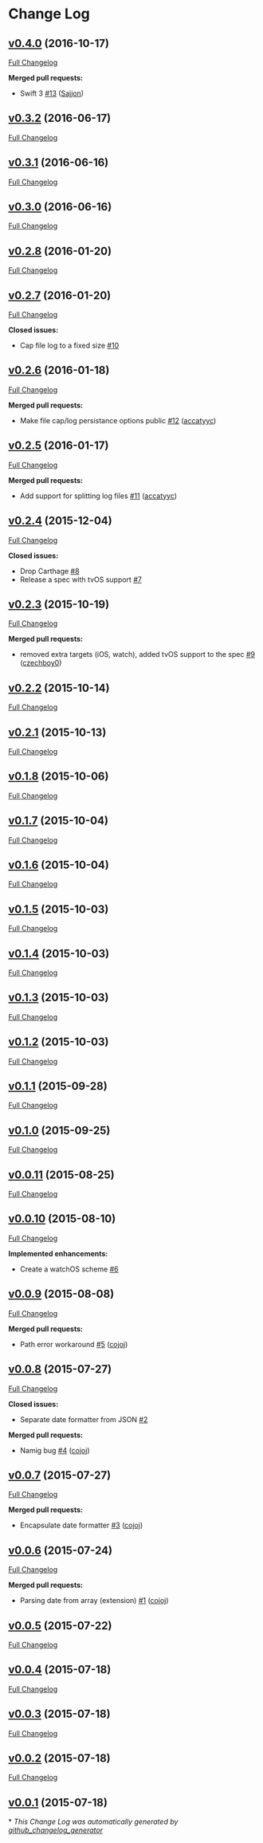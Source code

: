 # Change Log

## [v0.4.0](https://github.com/buildasaurs/BuildaUtils/tree/v0.4.0) (2016-10-17)
[Full Changelog](https://github.com/buildasaurs/BuildaUtils/compare/v0.3.2...v0.4.0)

**Merged pull requests:**

- Swift 3 [\#13](https://github.com/buildasaurs/BuildaUtils/pull/13) ([Sajjon](https://github.com/Sajjon))

## [v0.3.2](https://github.com/buildasaurs/BuildaUtils/tree/v0.3.2) (2016-06-17)
[Full Changelog](https://github.com/buildasaurs/BuildaUtils/compare/v0.3.1...v0.3.2)

## [v0.3.1](https://github.com/buildasaurs/BuildaUtils/tree/v0.3.1) (2016-06-16)
[Full Changelog](https://github.com/buildasaurs/BuildaUtils/compare/v0.3.0...v0.3.1)

## [v0.3.0](https://github.com/buildasaurs/BuildaUtils/tree/v0.3.0) (2016-06-16)
[Full Changelog](https://github.com/buildasaurs/BuildaUtils/compare/v0.2.8...v0.3.0)

## [v0.2.8](https://github.com/buildasaurs/BuildaUtils/tree/v0.2.8) (2016-01-20)
[Full Changelog](https://github.com/buildasaurs/BuildaUtils/compare/v0.2.7...v0.2.8)

## [v0.2.7](https://github.com/buildasaurs/BuildaUtils/tree/v0.2.7) (2016-01-20)
[Full Changelog](https://github.com/buildasaurs/BuildaUtils/compare/v0.2.6...v0.2.7)

**Closed issues:**

- Cap file log to a fixed size [\#10](https://github.com/buildasaurs/BuildaUtils/issues/10)

## [v0.2.6](https://github.com/buildasaurs/BuildaUtils/tree/v0.2.6) (2016-01-18)
[Full Changelog](https://github.com/buildasaurs/BuildaUtils/compare/v0.2.5...v0.2.6)

**Merged pull requests:**

- Make file cap/log persistance options public [\#12](https://github.com/buildasaurs/BuildaUtils/pull/12) ([accatyyc](https://github.com/accatyyc))

## [v0.2.5](https://github.com/buildasaurs/BuildaUtils/tree/v0.2.5) (2016-01-17)
[Full Changelog](https://github.com/buildasaurs/BuildaUtils/compare/v0.2.4...v0.2.5)

**Merged pull requests:**

- Add support for splitting log files [\#11](https://github.com/buildasaurs/BuildaUtils/pull/11) ([accatyyc](https://github.com/accatyyc))

## [v0.2.4](https://github.com/buildasaurs/BuildaUtils/tree/v0.2.4) (2015-12-04)
[Full Changelog](https://github.com/buildasaurs/BuildaUtils/compare/v0.2.3...v0.2.4)

**Closed issues:**

- Drop Carthage [\#8](https://github.com/buildasaurs/BuildaUtils/issues/8)
- Release a spec with tvOS support [\#7](https://github.com/buildasaurs/BuildaUtils/issues/7)

## [v0.2.3](https://github.com/buildasaurs/BuildaUtils/tree/v0.2.3) (2015-10-19)
[Full Changelog](https://github.com/buildasaurs/BuildaUtils/compare/v0.2.2...v0.2.3)

**Merged pull requests:**

- removed extra targets \(iOS, watch\), added tvOS support to the spec [\#9](https://github.com/buildasaurs/BuildaUtils/pull/9) ([czechboy0](https://github.com/czechboy0))

## [v0.2.2](https://github.com/buildasaurs/BuildaUtils/tree/v0.2.2) (2015-10-14)
[Full Changelog](https://github.com/buildasaurs/BuildaUtils/compare/v0.2.1...v0.2.2)

## [v0.2.1](https://github.com/buildasaurs/BuildaUtils/tree/v0.2.1) (2015-10-13)
[Full Changelog](https://github.com/buildasaurs/BuildaUtils/compare/v0.1.8...v0.2.1)

## [v0.1.8](https://github.com/buildasaurs/BuildaUtils/tree/v0.1.8) (2015-10-06)
[Full Changelog](https://github.com/buildasaurs/BuildaUtils/compare/v0.1.7...v0.1.8)

## [v0.1.7](https://github.com/buildasaurs/BuildaUtils/tree/v0.1.7) (2015-10-04)
[Full Changelog](https://github.com/buildasaurs/BuildaUtils/compare/v0.1.6...v0.1.7)

## [v0.1.6](https://github.com/buildasaurs/BuildaUtils/tree/v0.1.6) (2015-10-04)
[Full Changelog](https://github.com/buildasaurs/BuildaUtils/compare/v0.1.5...v0.1.6)

## [v0.1.5](https://github.com/buildasaurs/BuildaUtils/tree/v0.1.5) (2015-10-03)
[Full Changelog](https://github.com/buildasaurs/BuildaUtils/compare/v0.1.4...v0.1.5)

## [v0.1.4](https://github.com/buildasaurs/BuildaUtils/tree/v0.1.4) (2015-10-03)
[Full Changelog](https://github.com/buildasaurs/BuildaUtils/compare/v0.1.3...v0.1.4)

## [v0.1.3](https://github.com/buildasaurs/BuildaUtils/tree/v0.1.3) (2015-10-03)
[Full Changelog](https://github.com/buildasaurs/BuildaUtils/compare/v0.1.2...v0.1.3)

## [v0.1.2](https://github.com/buildasaurs/BuildaUtils/tree/v0.1.2) (2015-10-03)
[Full Changelog](https://github.com/buildasaurs/BuildaUtils/compare/v0.1.1...v0.1.2)

## [v0.1.1](https://github.com/buildasaurs/BuildaUtils/tree/v0.1.1) (2015-09-28)
[Full Changelog](https://github.com/buildasaurs/BuildaUtils/compare/v0.1.0...v0.1.1)

## [v0.1.0](https://github.com/buildasaurs/BuildaUtils/tree/v0.1.0) (2015-09-25)
[Full Changelog](https://github.com/buildasaurs/BuildaUtils/compare/v0.0.11...v0.1.0)

## [v0.0.11](https://github.com/buildasaurs/BuildaUtils/tree/v0.0.11) (2015-08-25)
[Full Changelog](https://github.com/buildasaurs/BuildaUtils/compare/v0.0.10...v0.0.11)

## [v0.0.10](https://github.com/buildasaurs/BuildaUtils/tree/v0.0.10) (2015-08-10)
[Full Changelog](https://github.com/buildasaurs/BuildaUtils/compare/v0.0.9...v0.0.10)

**Implemented enhancements:**

- Create a watchOS scheme  [\#6](https://github.com/buildasaurs/BuildaUtils/issues/6)

## [v0.0.9](https://github.com/buildasaurs/BuildaUtils/tree/v0.0.9) (2015-08-08)
[Full Changelog](https://github.com/buildasaurs/BuildaUtils/compare/v0.0.8...v0.0.9)

**Merged pull requests:**

- Path error workaround [\#5](https://github.com/buildasaurs/BuildaUtils/pull/5) ([cojoj](https://github.com/cojoj))

## [v0.0.8](https://github.com/buildasaurs/BuildaUtils/tree/v0.0.8) (2015-07-27)
[Full Changelog](https://github.com/buildasaurs/BuildaUtils/compare/v0.0.7...v0.0.8)

**Closed issues:**

- Separate date formatter from JSON [\#2](https://github.com/buildasaurs/BuildaUtils/issues/2)

**Merged pull requests:**

- Namig bug [\#4](https://github.com/buildasaurs/BuildaUtils/pull/4) ([cojoj](https://github.com/cojoj))

## [v0.0.7](https://github.com/buildasaurs/BuildaUtils/tree/v0.0.7) (2015-07-27)
[Full Changelog](https://github.com/buildasaurs/BuildaUtils/compare/v0.0.6...v0.0.7)

**Merged pull requests:**

- Encapsulate date formatter [\#3](https://github.com/buildasaurs/BuildaUtils/pull/3) ([cojoj](https://github.com/cojoj))

## [v0.0.6](https://github.com/buildasaurs/BuildaUtils/tree/v0.0.6) (2015-07-24)
[Full Changelog](https://github.com/buildasaurs/BuildaUtils/compare/v0.0.5...v0.0.6)

**Merged pull requests:**

- Parsing date from array \(extension\) [\#1](https://github.com/buildasaurs/BuildaUtils/pull/1) ([cojoj](https://github.com/cojoj))

## [v0.0.5](https://github.com/buildasaurs/BuildaUtils/tree/v0.0.5) (2015-07-22)
[Full Changelog](https://github.com/buildasaurs/BuildaUtils/compare/v0.0.4...v0.0.5)

## [v0.0.4](https://github.com/buildasaurs/BuildaUtils/tree/v0.0.4) (2015-07-18)
[Full Changelog](https://github.com/buildasaurs/BuildaUtils/compare/v0.0.3...v0.0.4)

## [v0.0.3](https://github.com/buildasaurs/BuildaUtils/tree/v0.0.3) (2015-07-18)
[Full Changelog](https://github.com/buildasaurs/BuildaUtils/compare/v0.0.2...v0.0.3)

## [v0.0.2](https://github.com/buildasaurs/BuildaUtils/tree/v0.0.2) (2015-07-18)
[Full Changelog](https://github.com/buildasaurs/BuildaUtils/compare/v0.0.1...v0.0.2)

## [v0.0.1](https://github.com/buildasaurs/BuildaUtils/tree/v0.0.1) (2015-07-18)


\* *This Change Log was automatically generated by [github_changelog_generator](https://github.com/skywinder/Github-Changelog-Generator)*